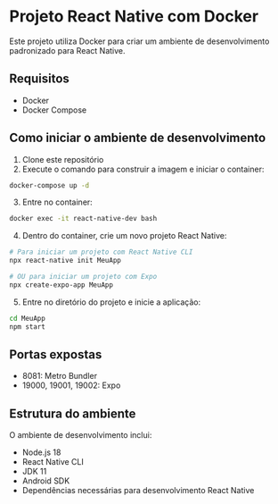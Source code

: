 # Projeto React Native com Docker

Este projeto utiliza Docker para criar um ambiente de desenvolvimento padronizado para React Native.

## Requisitos

- Docker
- Docker Compose

## Como iniciar o ambiente de desenvolvimento

1. Clone este repositório
2. Execute o comando para construir a imagem e iniciar o container:

```bash
docker-compose up -d
```

3. Entre no container:

```bash
docker exec -it react-native-dev bash
```

4. Dentro do container, crie um novo projeto React Native:

```bash
# Para iniciar um projeto com React Native CLI
npx react-native init MeuApp

# OU para iniciar um projeto com Expo
npx create-expo-app MeuApp
```

5. Entre no diretório do projeto e inicie a aplicação:

```bash
cd MeuApp
npm start
```

## Portas expostas

- 8081: Metro Bundler
- 19000, 19001, 19002: Expo

## Estrutura do ambiente

O ambiente de desenvolvimento inclui:
- Node.js 18
- React Native CLI
- JDK 11
- Android SDK
- Dependências necessárias para desenvolvimento React Native 